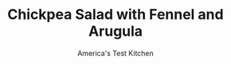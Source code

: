 ---
layout: ../../layouts/MarkdownPostLayout.astro
title: Chickpea Salad with Fennel and Arugula
author: America's Test Kitchen
pubDate: 2023-03-15
description: "With a few extra ingredients and a simple technique, you can transform a humble can of chickpeas into a bright and lively salad."
image_url: https://res.cloudinary.com/hksqkdlah/image/upload/ar_1:1,c_fill,dpr_2.0,f_auto,fl_lossy.progressive.strip_profile,g_faces:auto,q_auto:low,w_344/23197_sfs-5-easy-chickpea-salad-with-fennel-and-arugula-3
tags: ["Side Dishes","Vegetables","Vegetarian","Salads"]
calories: 1755
protein: 16
carbohydrates: 53
fats: 
fiber: 15
ingredients: ["2 (15-ounce) cans, chickpeas, rinsed","1/4 cup, extra-virgin olive oil","2 tablespoons, lemon juice",", Salt and pepper","Pinch, cayenne pepper","1 , fennel bulb, stalks discarded, bulb halved, cored, and cut into 1/4-inch pieces","1 ounce (1 cup), baby arugula, chopped coarse"]
serves: 4
time: "15 minutes, plus 30 minutes marinating"
instructions: ["Microwave chickpeas in medium bowl until hot, about 1 minute 30 seconds. Stir in oil, lemon juice, 3/4 teaspoon salt, 1/2 teaspoon pepper, and cayenne and let sit for 30 minutes.","Add fennel and arugula and toss to combine. Season with salt and pepper to taste. Serve."]
nutrition: ["556 mg Potassium","215 mg Phosphorus","140 mg Calcium","2 mg Iron","70 mg Magnesium","698 mg Sodium","1 mg Zinc","19 g Fat","10 g Monounsaturated","3 g Polyunsaturated","11 mg Vitamin C","2 g Saturated","15 g Fiber","126 µg Folate (food)","11 g Sugars","61 µg Vitamin K","208 g Water","53 g Carbs","126 µg Folate equivalent (total)","16 g Protein","2 mg Vitamin E","39 µg Vitamin A","438 kcal Energy","1755 calories"]
notes: "The test kitchen prefers Pastene Chick Peas."
---